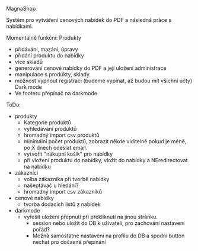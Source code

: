 MagnaShop

Systém pro vytváření cenových nabídek do PDF a následná práce s nabídkami.

Momentálně funkční:
Produkty
  - přidávání, mazání, úpravy
  - přidání produktu do nabídky
  - více skladů
  - generování cenové nabídky do PDF a její uložení 
administrace
  - manipulace s produkty, sklady
  - možnost vypnout registraci (budeme vypínat, až budou mít všichni účty)
Dark mode
  - Ve footeru přepínač na darkmode

ToDo:
  - produkty
      - Kategorie produktů
      - vyhledávání produktů
      - hromadný import csv produktů
      - minimální počet produktů, zobrazit někde viditelně pokud je méně, po X dnech odeslat email.
      - vytvořit "nákupní košík" pro nabídky
      - při vložení produktu do nabídky, vložit do nabídky a NEredirectovat na nabídku
  - zákazníci
      - volba zákazníka při tvorbě nabídky
      - našeptávač u hledání?
      - hromadný import csv zákazníků
  - cenové nabídky
      - tvorba dodacích listů z nabídek
  - darkmode
      - vyřešit uložení přepnutí při překliknutí na jinou stránku. 
        - session nebo uložit do DB k uživateli, pro zachování nastavení pořád?
        - Možná samostatné nastavení na profilu do DB a spodní button nechat pro dočasné přepínání
